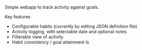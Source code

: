Simple webapp to track activity against goals.

Key features
- Configurable habits (currently by editing JSON definition file)
- Activity logging, with selectable date and optional notes
- Filterable view of activity
- Habit consistency / goal attainment
ls